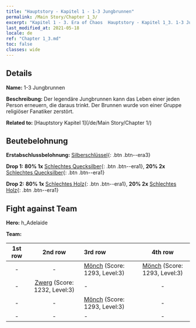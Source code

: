 ```yaml
---
title: "Hauptstory - Kapitel 1 - 1-3 Jungbrunnen"
permalink: /Main Story/Chapter 1_3/
excerpt: "Kapitel 1 - 3. Era of Chaos  Hauptstory - Kapitel 1_3. 1-3 Jungbrunnen"
last_modified_at: 2021-05-18
locale: de
ref: "Chapter 1_3.md"
toc: false
classes: wide
---
```


## Details

 **Name:** 1-3 Jungbrunnen

 **Beschreibung:** Der legendäre Jungbrunnen kann das Leben einer jeden Person erneuern, die daraus trinkt. Der Brunnen wurde von einer Gruppe religiöser Fanatiker zerstört.

 **Related to:** [Hauptstory Kapitel 1](/de/Main Story/Chapter 1/)

## Beutebelohnung

 **Erstabschlussbelohnung:** [Silberschlüssel](/ItemsDE/con_693/){: .btn .btn--era3}

 **Drop 1:** **80% 1x** [Schlechtes Quecksilber](/ItemsDE/mat_2/){: .btn .btn--era1}, **20% 2x** [Schlechtes Quecksilber](/ItemsDE/mat_2/){: .btn .btn--era1}

 **Drop 2:** **80% 1x** [Schlechtes Holz](/ItemsDE/mat_1/){: .btn .btn--era1}, **20% 2x** [Schlechtes Holz](/ItemsDE/mat_1/){: .btn .btn--era1}


## Fight against Team
 **Hero:** h_Adelaide

 **Team:**


  | 1st row | 2nd row | 3rd row | 4th row |
  |:----:|:----:|:----|:----:|
  | - | - | [Mönch](/de/units/Monk/) (Score: 1293, Level:3)  | [Mönch](/de/units/Monk/) (Score: 1293, Level:3)  |
  | - | [Zwerg](/de/units/Dwarf/) (Score: 1232, Level:3)  | - | - |
  | - | - | [Mönch](/de/units/Monk/) (Score: 1293, Level:3)  | - |
  | - | - | - | - |


